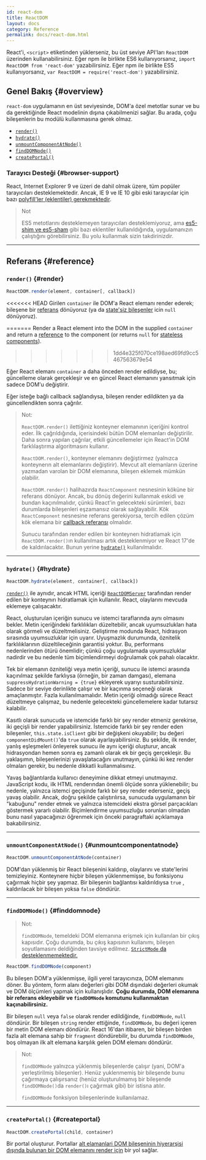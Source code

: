 ```yaml
---
id: react-dom
title: ReactDOM
layout: docs
category: Reference
permalink: docs/react-dom.html
---
```


React'i, `<script>` etiketinden yüklerseniz, bu üst seviye API'ları `ReactDOM` üzerinden kullanabilirsiniz. Eğer npm ile birlikte ES6 kullanıyorsanız, `import ReactDOM from 'react-dom'` yazabilirsiniz. Eğer npm ile birlikte ES5 kullanıyorsanız, `var ReactDOM = require('react-dom')` yazabilirsiniz.

## Genel Bakış {#overview}

`react-dom` uygulamanın en üst seviyesinde, DOM'a özel metotlar sunar ve bu da gerektiğinde React modelinin dışına çıkabilmenizi sağlar. Bu arada, çoğu bileşenlerin bu modülü kullanmasına gerek olmaz.

- [`render()`](#render)
- [`hydrate()`](#hydrate)
- [`unmountComponentAtNode()`](#unmountcomponentatnode)
- [`findDOMNode()`](#finddomnode)
- [`createPortal()`](#createportal)

### Tarayıcı Desteği {#browser-support}


React, Internet Explorer 9 ve üzeri de dahil olmak üzere, tüm popüler tarayıcıları desteklemektedir. Ancak, IE 9 ve IE 10 gibi eski tarayıcılar için bazı [polyfill'ler (eklentiler) gerekmektedir](/docs/javascript-environment-requirements.html).

> Not
>
> ES5 metotlarını desteklemeyen tarayıcıları desteklemiyoruz, ama [es5-shim ve es5-sham](https://github.com/es-shims/es5-shim) gibi bazı eklentiler kullanıldığında, uygulamanızın çalıştığını görebilirsiniz. Bu yolu kullanmak sizin takdirinizdir.

* * *

## Referans {#reference}

### `render()` {#render}

```javascript
ReactDOM.render(element, container[, callback])
```

<<<<<<< HEAD
Girilen `container` ile DOM'a React elemanı render ederek; bileşene bir [referans](/docs/more-about-refs.html) dönüyoruz (ya da [state'siz bileşenler](/docs/components-and-props.html#functional-and-class-components) icin `null` dönüyoruz).

=======
Render a React element into the DOM in the supplied `container` and return a [reference](/docs/more-about-refs.html) to the component (or returns `null` for [stateless components](/docs/components-and-props.html#function-and-class-components)).
>>>>>>> 1dd4e325f070ce198aed69fd9cc5467563679e54

Eğer React elemanı `container` a daha önceden render edildiyse, bu; güncelleme olarak gerçekleşir ve en güncel React elemanını yansıtmak için sadece DOM'u değiştirir.

Eğer isteğe bağlı callback sağlandıysa, bileşen render edildikten ya da güncellendikten sonra çağrılır.

> Not:
>
> `ReactDOM.render()` ilettiğiniz konteyner elemanının içeriğini kontrol eder. İlk çağrıldığında, içerisindeki bütün DOM elemanları değiştirilir. Daha sonra yapılan çağrılar, etkili güncellemeler için React'in DOM farklılaştırma algoritmasını kullanır.
>
> `ReactDOM.render()`, konteyner elemanını değiştirmez (yalnızca konteynerın alt elemanlarını değiştirir). Mevcut alt elemanların üzerine yazmadan varolan bir DOM elemanına, bileşen eklemek mümkün olabilir.
>
> `ReactDOM.render()` halihazırda `ReactComponent` nesnesinin köküne bir referans dönüyor. Ancak, bu dönüş değerini kullanmak eskidi
> ve bundan kaçınılmalıdır, çünkü React'in gelecekteki sürümleri, bazı durumlarda bileşenleri eşzamansız olarak sağlayabilir. Kök `ReactComponent` nesnesine referans gerekiyorsa, tercih edilen çözüm kök elemana bir [callback referansı](/docs/more-about-refs.html#the-ref-callback-attribute) olmalıdır.
>
> Sunucu tarafından render edilen bir konteynerı hidratlamak için `ReactDOM.render()`ın kullanılması artık desteklenmiyor ve React 17'de de kaldırılacaktır. Bunun yerine [`hydrate()`](#hydrate) kullanılmalıdır.
* * *

### `hydrate()` {#hydrate}

```javascript
ReactDOM.hydrate(element, container[, callback])
```

[`render()`](#render) ile aynıdır, ancak HTML içeriği [`ReactDOMServer`](/docs/react-dom-server.html) tarafından render edilen bir konteynırı hidratlamak için kullanılır. React, olaylarını mevcuda eklemeye çalışacaktır.

React, oluşturulan içeriğin sunucu ve istemci taraflarında aynı olmasını bekler. Metin içeriğindeki farklılıkları düzeltebilir, ancak uyumsuzlukları hata olarak görmeli ve düzeltmelisiniz. Geliştirme modunda React, hidrasyon sırasında uyumsuzluklar için uyarır. Uyuşmazlık durumunda, öznitelik farklılıklarının düzeltileceğinin garantisi yoktur. Bu, performans nedenlerinden ötürü önemlidir; çünkü çoğu uygulamada uyumsuzluklar nadirdir ve bu nedenle tüm biçimlendirmeyi doğrulamak çok pahalı olacaktır.

Tek bir elemanın özniteliği veya metin içeriği, sunucu ile istemci arasında kaçınılmaz şekilde farklıysa (örneğin, bir zaman damgası), elemana `suppressHydrationWarning = {true}` ekleyerek uyarıyı susturabilirsiniz. Sadece bir seviye derinlikte çalışır ve bir kaçınma seçeneği olarak amaçlanmıştır. Fazla kullanılmamalıdır. Metin içeriği olmadığı sürece React düzeltmeye çalışmaz, bu nedenle gelecekteki güncellemelere kadar tutarsız kalabilir.

Kasıtlı olarak sunucuda ve istemcide farklı bir şey render etmeniz gerekirse, iki geçişli bir render yapabilirsiniz. İstemcide farklı bir şey render eden bileşenler, `this.state.isClient` gibi bir değişkeni okuyabilir; bu değeri `componentDidMount()`'da `true` olarak ayarlayabilirsiniz. Bu şekilde, ilk render, yanlış eşleşmeleri önleyerek sunucu ile aynı içeriği oluşturur, ancak hidrasyondan hemen sonra eş zamanlı olarak ek bir geçiş gerçekleşir. Bu yaklaşımın, bileşenlerinizi yavaşlatacağını unutmayın, çünkü iki kez render olmaları gerekir, bu nedenle dikkatli kullanmalısınız.

Yavaş bağlantılarda kullanıcı deneyimine dikkat etmeyi unutmayınız. JavaScript kodu, ilk HTML renderından önemli ölçüde sonra yüklenebilir; bu nedenle, yalnızca istemci geçişinde farklı bir şey render ederseniz, geçiş yavaş olabilir. Ancak, doğru şekilde çalıştırılırsa, sunucuda uygulamanın bir "kabuğunu" render etmek ve yalnızca istemcideki ekstra görsel parçacıkları göstermek yararlı olabilir. Biçimlendirme uyumsuzluğu sorunları olmadan bunu nasıl yapacağınızı öğrenmek için önceki paragraftaki açıklamaya bakabilirsiniz.

* * *

### `unmountComponentAtNode()` {#unmountcomponentatnode}

```javascript
ReactDOM.unmountComponentAtNode(container)
```

DOM'dan yüklenmiş bir React bileşenini kaldırıp, olaylarını ve state'lerini temizleyiniz. Konteynere hiçbir bileşen yüklenmemişse, bu fonksiyonu çağırmak hiçbir şey yapmaz. Bir bileşenin bağlantısı kaldırıldıysa `true` , kaldırılacak bir bileşen yoksa `false` döndürür.
* * *

### `findDOMNode()` {#finddomnode}

> Not:
>
> `findDOMNode`, temeldeki DOM elemanına erişmek için kullanılan bir çıkış kapısıdır. Çoğu durumda, bu çıkış kapısının kullanımı, bileşen soyutlamasını deldiğinden tavsiye edilmez. [`StrictMode` da desteklenmemektedir.](/docs/strict-mode.html#warning-about-deprecated-finddomnode-usage)

```javascript
ReactDOM.findDOMNode(component)
```
Bu bileşen DOM'a yüklenmişse, ilgili yerel tarayıcınıza, DOM elemanını döner. Bu yöntem, form alanı değerleri gibi DOM dışındaki değerleri okumak ve DOM ölçümleri yapmak için kullanışlıdır. **Çoğu durumda, DOM elemanına bir referans ekleyebilir ve `findDOMNode` komutunu kullanmaktan kaçınabilirsiniz.**

Bir bileşen `null` veya `false` olarak render edildiğinde, `findDOMNode`, `null` döndürür. Bir bileşen `string` render ettiğinde, `findDOMNode`, bu değeri içeren bir metin DOM elemanı döndürür. React 16'dan itibaren, bir bileşen birden fazla alt elemana sahip bir `fragment` döndürebilir, bu durumda `findDOMNode`, boş olmayan ilk alt elemana karşılık gelen DOM elemanı döndürür.

> Not:
>
> `findDOMNode` yalnızca yüklenmiş bileşenlerde çalışır (yani, DOM'a yerleştirilmiş bileşenler). Henüz yuklenmemiş bir bileşende bunu çağırmaya çalışırsanız (henüz oluşturulmamış bir bileşende `findDOMNode()`da `render()`ı çağırmak gibi) bir istisna atılır.
>
> `findDOMNode` fonksiyon bileşenlerinde kullanılamaz.

* * *

### `createPortal()` {#createportal}

```javascript
ReactDOM.createPortal(child, container)
```

Bir portal oluşturur. Portallar [alt elamanlari DOM bileşeninin hiyerarşisi dışında bulunan bir DOM elemanını render için](/docs/portals.html) bir yol sağlar.
